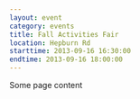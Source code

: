 ```yaml
---
layout: event
category: events
title: Fall Activities Fair
location: Hepburn Rd
starttime: 2013-09-16 16:30:00
endtime: 2013-09-16 18:00:00
---
```


Some page content